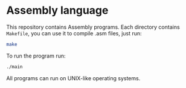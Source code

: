 # Assembly language

This repository contains Assembly programs. Each directory contains `Makefile`, you can use it to compile .asm files, just run:

```sh
make
```

To run the program run:

```sh
./main
```

All programs can run on UNIX-like operating systems.
